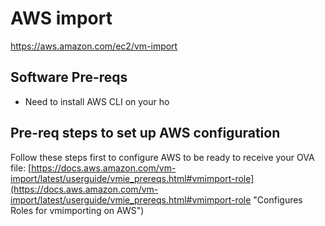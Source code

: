 
# AWS import

https://aws.amazon.com/ec2/vm-import

## Software Pre-reqs

* Need to install AWS CLI on your ho

## Pre-req steps to set up AWS configuration

Follow these steps first to configure AWS to be ready to receive your OVA file:
[https://docs.aws.amazon.com/vm-import/latest/userguide/vmie_prereqs.html#vmimport-role](https://docs.aws.amazon.com/vm-import/latest/userguide/vmie_prereqs.html#vmimport-role "Configures Roles for vmimporting on AWS")
